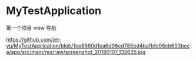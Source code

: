 # MyTestApplication
第一个项目
view 导航

https://github.com/jet-yu/MyTestApplication/blob/1ce8660d1ea6d96cd785bd4bafbfe96cb693bcca/app/src/main/res/raw/screenshot_20180107_132635.jpg
